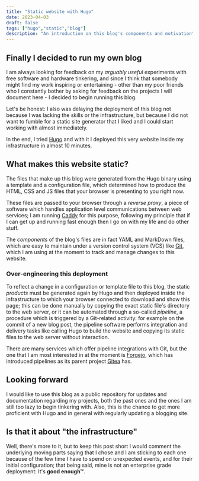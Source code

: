 ```yaml
---
title: "Static website with Hugo"
date: 2023-04-03
draft: false
tags: ["hugo","static","blog"]
description: "An introduction on this blog's components and motivation"
---
```

## Finally I decided to run my own blog

I am always looking for feedback on my *arguably useful* experiments with free software and hardware tinkering, and since I think that somebody might find my work inspiring or entertaining - other than my poor friends who I constantly bother by asking for feedback on the projects I will document here - I decided to begin running this blog.

Let's be honest: I also was delaying the deployment of this blog not because I was lacking the skills or the infrastructure, but because I did not want to fumble for a static site generator that I liked and I could start working with almost immediately.

In the end, I tried [Hugo](https://gohugo.io/getting-started/quick-start/) and with it I deployed this very website inside my infrastructure in almost 10 minutes.

## What makes this website static?

The files that make up this blog were generated from the Hugo binary using a template and a configuration file, which determined how to produce the HTML, CSS and JS files that your browser is presenting to you right now.

These files are passed to your browser through a *reverse proxy*, a piece of software which handles application level communications between web services; I am running [Caddy](https://caddyserver.com/) for this purpose, following my principle that if I can get up and running fast enough then I go on with my life and do other stuff.

The *components* of the blog's files are in fact YAML and MarkDown files, which are easy to maintain under a version control system (VCS) like [Git](https://git-scm.com/book/en/v2/Getting-Started-About-Version-Control), which I am using at the moment to track and manage changes to this website.

### Over-engineering this deployment

To reflect a change in a configuration or template file to this blog, the static *products* must be generated again by Hugo and then deployed inside the infrastructure to which your browser connected to download and show this page; this can be done manually by copying the exact static file's directory to the web server, or it can be automated through a so-called *pipeline*, a procedure which is triggered by a Git-related activity: for example on the commit of a new blog post, the pipeline software performs integration and delivery tasks like calling Hugo to build the website and copying its static files to the web server without interaction.

There are many services which offer pipeline integrations with Git, but the one that I am most interested in at the moment is [Forgejo](https://forgejo.org/2023-03-release-v1/), which has introduced pipelines as its parent project [Gitea](https://blog.gitea.io/2022/12/feature-preview-gitea-actions/) has.

## Looking forward

I would like to use this blog as a public repository for updates and documentation regarding my projects, both the past ones and the ones I am still too lazy to begin tinkering with. Also, this is the chance to get more proficient with Hugo and in general with regularly updating a blogging site.

## Is that it about "the infrastructure"

Well, there's more to it, but to keep this post short I would comment the underlying moving parts saying that I chose and I am sticking to each one because of the few time I have to spend on unexpected events, and for their initial configuration; that being said, mine is not an enterprise grade deployment: It's **good enough™**.
